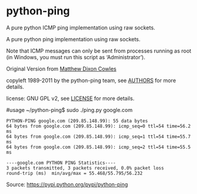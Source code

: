 # python-ping
A pure python ICMP ping implementation using raw sockets.

A pure python ping implementation using raw sockets.

Note that ICMP messages can only be sent from processes running as root (in Windows, you must run this script as ‘Administrator’).

Original Version from [Matthew Dixon Cowles](ftp://ftp.visi.com/users/mdc/ping.py)

copyleft 1989-2011 by the python-ping team, see [AUTHORS](https://github.com/jedie/python-ping/blob/master/AUTHORS) for more details.

license: GNU GPL v2, see [LICENSE](https://github.com/jedie/python-ping/blob/master/LICENSE) for more details.

#usage
    ~/python-ping$ sudo ./ping.py google.com

    PYTHON-PING google.com (209.85.148.99): 55 data bytes
    64 bytes from google.com (209.85.148.99): icmp_seq=0 ttl=54 time=56.2 ms
    64 bytes from google.com (209.85.148.99): icmp_seq=1 ttl=54 time=55.7 ms
    64 bytes from google.com (209.85.148.99): icmp_seq=2 ttl=54 time=55.5 ms
  
    ----google.com PYTHON PING Statistics----
    3 packets transmitted, 3 packets received, 0.0% packet loss
    round-trip (ms)  min/avg/max = 55.468/55.795/56.232

Source: https://pypi.python.org/pypi/python-ping
